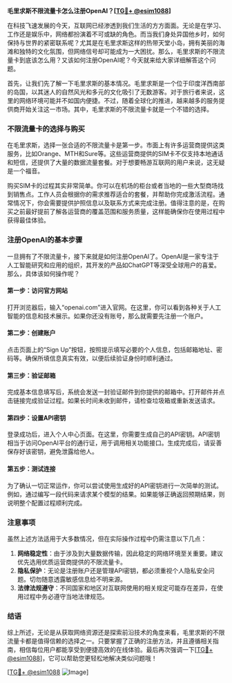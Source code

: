 **毛里求斯不限流量卡怎么注册OpenAI？[[TG💪+ @esim1088](https://t.me/s/esim1088)]**

在科技飞速发展的今天，互联网已经渗透到我们生活的方方面面。无论是在学习、工作还是娱乐中，网络都扮演着不可或缺的角色。而当我们身处异国他乡时，如何保持与世界的紧密联系呢？尤其是在毛里求斯这样的热带天堂小岛，拥有美丽的海滩和独特的文化氛围，但网络信号却可能成为一大困扰。那么，毛里求斯的不限流量卡到底该怎么用？又该如何注册OpenAI呢？今天就来给大家详细解答这个问题。

首先，让我们先了解一下毛里求斯的基本情况。毛里求斯是一个位于印度洋西南部的岛国，以其迷人的自然风光和多元的文化吸引了无数游客。对于旅行者来说，这里的网络环境可能并不如国内便捷。不过，随着全球化的推进，越来越多的服务提供商开始关注这一市场。其中，毛里求斯的不限流量卡就是一个不错的选择。

### 不限流量卡的选择与购买

在毛里求斯，选择一张合适的不限流量卡是第一步。市面上有许多运营商提供这类服务，比如Orange、MTH和Sure等。这些运营商提供的SIM卡不仅支持本地通话和短信，还提供了大量的数据流量套餐。对于想要畅游互联网的用户来说，这无疑是一个福音。

购买SIM卡的过程其实非常简单。你可以在机场的柜台或者当地的一些大型商场找到销售点。工作人员会根据你的需求推荐适合的套餐，并帮助你完成激活流程。通常情况下，你会需要提供护照信息以及联系方式来完成注册。值得注意的是，在购买之前最好提前了解各运营商的覆盖范围和服务质量，这样能确保你在使用过程中获得最佳体验。

### 注册OpenAI的基本步骤

一旦拥有了不限流量卡，接下来就是如何注册OpenAI了。OpenAI是一家专注于人工智能研究和应用的组织，其开发的产品如ChatGPT等深受全球用户的喜爱。那么，具体该如何操作呢？

#### 第一步：访问官方网站

打开浏览器后，输入“openai.com”进入官网。在这里，你可以看到各种关于人工智能的信息和技术展示。如果你还没有账号，那么就需要先注册一个账户。

#### 第二步：创建账户

点击页面上的“Sign Up”按钮，按照提示填写必要的个人信息，包括邮箱地址、密码等。确保所填信息真实有效，以便后续验证身份时顺利通过。

#### 第三步：验证邮箱

完成基本信息填写后，系统会发送一封验证邮件到你提供的邮箱中。打开邮件并点击链接完成验证过程。如果长时间未收到邮件，请检查垃圾箱或重新发送请求。

#### 第四步：设置API密钥

登录成功后，进入个人中心页面。在这里，你需要生成自己的API密钥。API密钥相当于访问OpenAI平台的通行证，用于调用相关功能接口。生成完成后，请妥善保存好该密钥，避免泄露给他人。

#### 第五步：测试连接

为了确认一切正常运作，你可以尝试使用生成好的API密钥进行一次简单的测试。例如，通过编写一段代码来请求某个模型的结果。如果能够正确返回预期结果，则说明整个配置过程顺利完成。

### 注意事项

虽然上述方法适用于大多数情况，但在实际操作过程中仍需注意以下几点：

1. **网络稳定性**：由于涉及到大量数据传输，因此稳定的网络环境至关重要。建议优先选用优质运营商提供的不限流量卡。
2. **隐私保护**：无论是注册账户还是管理API密钥，都必须重视个人隐私安全问题。切勿随意透露敏感信息给不明来源。
3. **法律法规遵守**：不同国家和地区对互联网使用的相关规定可能存在差异，在使用过程中务必遵守当地法律规范。

### 结语

综上所述，无论是从获取网络资源还是探索前沿技术的角度来看，毛里求斯的不限流量卡都是值得信赖的选择之一。只要掌握了正确的注册方法，并且遵循相关指南，相信每位用户都能享受到便捷高效的在线体验。最后再次强调一下[[TG💪+ @esim1088](https://t.me/s/esim1088)]，它可以帮助您更轻松地解决类似问题哦！

[[TG💪+ @esim1088](https://t.me/s/esim1088) ![Image](https://i.postimg.cc/4NQfJmqS/Snipaste-2025-05-13-00-14-12.png)]